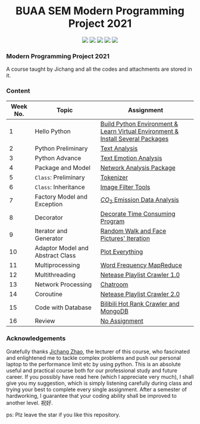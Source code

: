 <h1 align='center' herf='https://github.com/kx-liu/Modern-Programming-2021'>
    BUAA SEM Modern Programming Project 2021
</h1>
<div align='center'>
<img src='https://img.shields.io/badge/Author-kx--liu-orange' />
<img src='https://codebeat.co/badges/fc4cec21-15f2-437c-a543-a2466ca81a6f' />
<img src='https://img.shields.io/github/languages/code-size/kx-liu/Modern-Programming-2021' />
<img src='https://img.shields.io/github/license/kx-liu/Modern-Programming-2021' />
<img src='https://img.shields.io/github/stars/kx-liu/Modern-Programming-2021' />
</div>


### Modern Programming Project 2021

A course taught by Jichang and all the codes and attachments are stored in it.

### Content

| Week No. | Topic                            | Assignment                                                   |
| -------- | -------------------------------- | ------------------------------------------------------------ |
| 1        | Hello Python                     | [Build Python Environment & Learn Virtual Environment & Install Several Packages](https://github.com/kx-liu/Modern-Programming-2021/tree/main/week%201) |
| 2        | Python Preliminary               | [Text Analysis](https://github.com/kx-liu/Modern-Programming-2021/tree/main/week%202) |
| 3        | Python Advance                   | [Text Emotion Analysis](https://github.com/kx-liu/Modern-Programming-2021/tree/main/week%203) |
| 4        | Package and Model                | [Network Analysis Package](https://github.com/kx-liu/Modern-Programming-2021/tree/main/week%204) |
| 5        | `Class`: Preliminary             | [Tokenizer](https://github.com/kx-liu/Modern-Programming-2021/tree/main/week%205) |
| 6        | `Class`: Inheritance             | [Image Filter Tools](https://github.com/kx-liu/Modern-Programming-2021/tree/main/week%206) |
| 7        | Factory Model and Exception      | [$CO_2$ Emission Data Analysis](https://github.com/kx-liu/Modern-Programming-2021/tree/main/week%207) |
| 8        | Decorator                        | [Decorate Time Consuming Program](https://github.com/kx-liu/Modern-Programming-2021/tree/main/week%208) |
| 9        | Iterator and Generator           | [Random Walk and Face Pictures' Iteration](https://github.com/kx-liu/Modern-Programming-2021/tree/main/week%209) |
| 10       | Adaptor Model and Abstract Class | [Plot Everything](https://github.com/kx-liu/Modern-Programming-2021/tree/main/week%2010) |
| 11       | Multiprocessing                  | [Word Frequency MapReduce](https://github.com/kx-liu/Modern-Programming-2021/tree/main/week%2011) |
| 12       | Multithreading                   | [Netease Playlist Crawler 1.0](https://github.com/kx-liu/Modern-Programming-2021/tree/main/week%2012) |
| 13       | Network Processing               | [Chatroom](https://github.com/kx-liu/Modern-Programming-2021/tree/main/week%2013) |
| 14       | Coroutine                        | [Netease Playlist Crawler 2.0](https://github.com/kx-liu/Modern-Programming-2021/tree/main/week%2014) |
| 15       | Code with Database               | [Bilibili Hot Rank Crawler and MongoDB](https://github.com/kx-liu/Modern-Programming-2021/tree/main/week%2015) |
| 16       | Review                           | [No Assignment](https://github.com/kx-liu/Modern-Programming-2021/tree/main/week%2016) |

### Acknowledgements

Gratefully thanks [Jichang Zhao](http://www.zhaojichang.cn/), the lecturer of this course, who fascinated and enlightened me to tackle complex problems and push our personal laptop to the performance limit etc by using python. This is an absolute useful and practical course both for our professional study and future career. If you possibly have read here (which I appreciate very much), I shall give you my suggestion, which is simply listening carefully during class and trying your best to complete every single assignment. After a semester of hardworking, I guarantee that your coding ability shall be improved to another level. 祝好.

ps: Plz leave the star if you like this repository.

